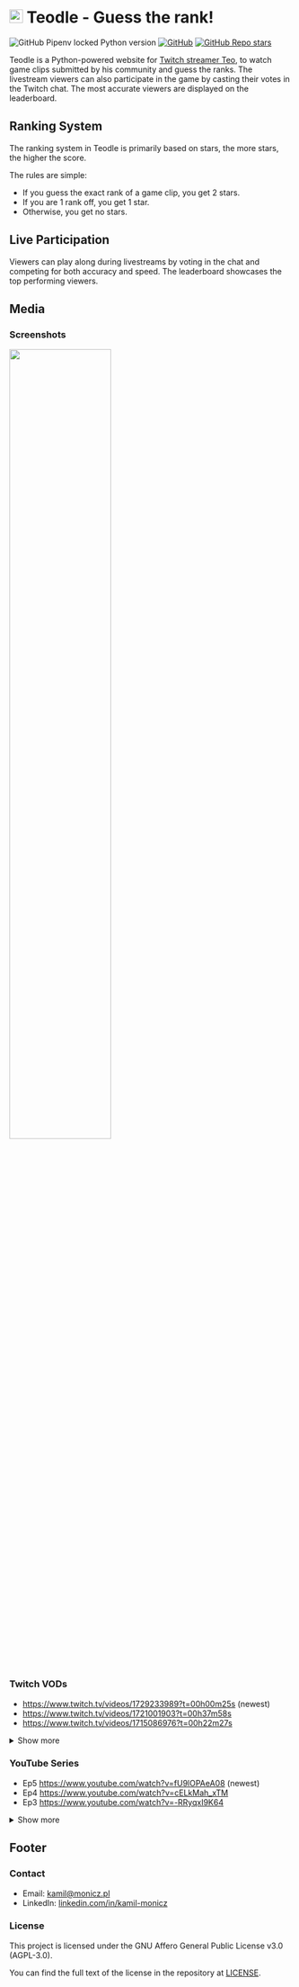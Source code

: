# <img height="24" src="https://github.com/Zaczero/teodle/blob/main/static/favicon-32x32.png?raw=true"> Teodle - Guess the rank!

![GitHub Pipenv locked Python version](https://img.shields.io/github/pipenv/locked/python-version/Zaczero/teodle)
[![GitHub](https://img.shields.io/github/license/Zaczero/teodle)](https://github.com/Zaczero/teodle/blob/main/LICENSE)
[![GitHub Repo stars](https://img.shields.io/github/stars/Zaczero/teodle?style=social)](https://github.com/Zaczero/teodle)

Teodle is a Python-powered website for [Twitch streamer Teo](https://www.twitch.tv/teosgame), to watch game clips submitted by his community and guess the ranks.
The livestream viewers can also participate in the game by casting their votes in the Twitch chat.
The most accurate viewers are displayed on the leaderboard.

## Ranking System

The ranking system in Teodle is primarily based on stars, the more stars, the higher the score.

The rules are simple:

* If you guess the exact rank of a game clip, you get 2 stars.
* If you are 1 rank off, you get 1 star.
* Otherwise, you get no stars.

## Live Participation

Viewers can play along during livestreams by voting in the chat and competing for both accuracy and speed. The leaderboard showcases the top performing viewers.

## Media

### Screenshots

<img width="60%" src="https://github.com/Zaczero/teodle/blob/main/resources/thumbnail2.png?raw=true">

### Twitch VODs

* https://www.twitch.tv/videos/1729233989?t=00h00m25s (newest)
* https://www.twitch.tv/videos/1721001903?t=00h37m58s
* https://www.twitch.tv/videos/1715086976?t=00h22m27s

<details>
<summary>Show more</summary>

* https://www.twitch.tv/videos/1714133387?t=00h26m40s
* https://www.twitch.tv/videos/1712305474?t=00h14m05s
* https://www.twitch.tv/videos/1711228781?t=00h23m25s
* https://www.twitch.tv/videos/1709156468?t=00h13m20s
</details>

### YouTube Series

* Ep5 https://www.youtube.com/watch?v=fU9lOPAeA08 (newest)
* Ep4 https://www.youtube.com/watch?v=cELkMah_xTM
* Ep3 https://www.youtube.com/watch?v=-RRyqxI9K64

<details>
<summary>Show more</summary>

* Ep2 https://www.youtube.com/watch?v=noQXO2jvAcw
</details>

## Footer

### Contact

* Email: [kamil@monicz.pl](mailto:kamil@monicz.pl)
* LinkedIn: [linkedin.com/in/kamil-monicz](https://www.linkedin.com/in/kamil-monicz/)

### License

This project is licensed under the GNU Affero General Public License v3.0 (AGPL-3.0).

You can find the full text of the license in the repository at [LICENSE](https://github.com/Zaczero/teodle/blob/main/LICENSE).
